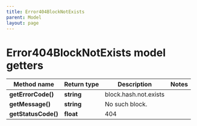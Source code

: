```yaml
---
title: Error404BlockNotExists
parent: Model
layout: page
---
```


# Error404BlockNotExists model getters

Method name | Return type | Description | Notes
------------ | ------------- | ------------- | -------------
**getErrorCode()** | **string** | block.hash.not.exists |
**getMessage()** | **string** | No such block. |
**getStatusCode()** | **float** | 404 |


